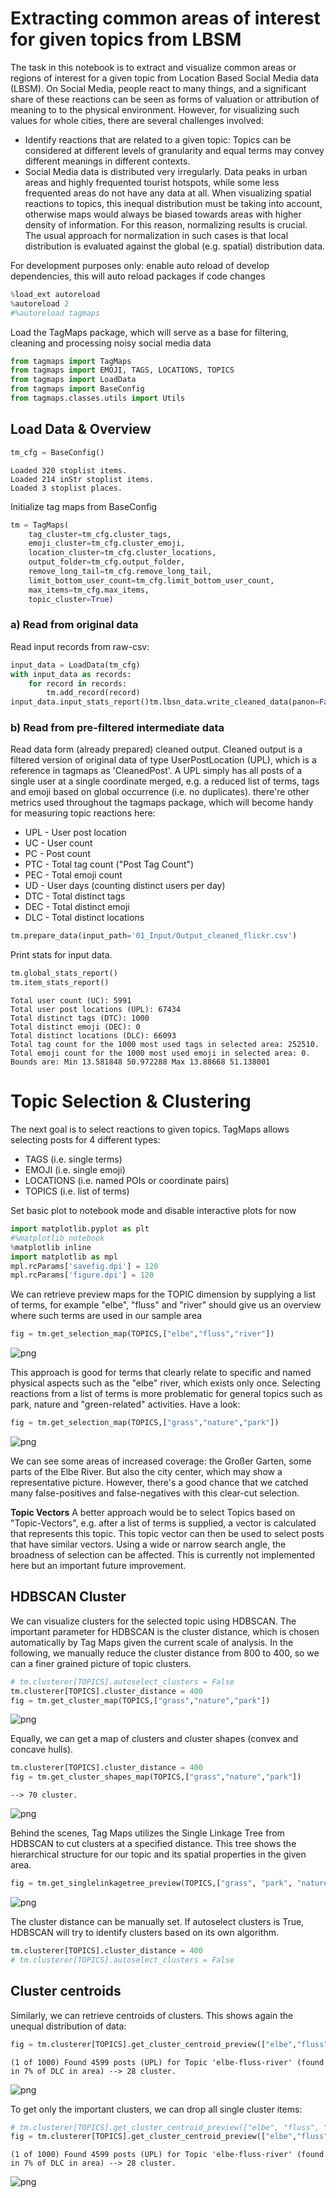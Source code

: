 # Extracting common areas of interest for given topics from LBSM

The task in this notebook is to extract and visualize common areas or regions of interest for a given topic from Location Based Social Media data (LBSM). On Social Media, people react to many things, and a significant share of these reactions can be seen as forms of valuation or attribution of meaning to to the physical environment. However, for visualizing such values for whole cities, there are several challenges involved:

* Identify reactions that are related to a given topic: Topics can be considered at different levels of granularity and equal terms may convey different meanings in different contexts.
* Social Media data is distributed very irregularly. Data peaks in urban areas and highly frequented tourist hotspots, while some less frequented areas do not have any data at all. When visualizing spatial reactions to topics, this inequal distribution must be taking into account, otherwise maps would always be biased towards areas with higher density of information. For this reason, normalizing results is crucial. The usual approach for normalization in such cases is that local distribution is evaluated against the global (e.g. spatial) distribution data.

For development purposes only: enable auto reload of develop dependencies,
this will auto reload packages if code changes


```python
%load_ext autoreload
%autoreload 2
#%autoreload tagmaps
```

Load the TagMaps package, which will serve as a base for filtering, cleaning and processing noisy social media data


```python
from tagmaps import TagMaps
from tagmaps import EMOJI, TAGS, LOCATIONS, TOPICS
from tagmaps import LoadData
from tagmaps import BaseConfig
from tagmaps.classes.utils import Utils
```

## Load Data & Overview


```python
tm_cfg = BaseConfig()
```

    Loaded 320 stoplist items.
    Loaded 214 inStr stoplist items.
    Loaded 3 stoplist places.


Initialize tag maps from BaseConfig


```python
tm = TagMaps(
    tag_cluster=tm_cfg.cluster_tags,
    emoji_cluster=tm_cfg.cluster_emoji,
    location_cluster=tm_cfg.cluster_locations,
    output_folder=tm_cfg.output_folder,
    remove_long_tail=tm_cfg.remove_long_tail,
    limit_bottom_user_count=tm_cfg.limit_bottom_user_count,
    max_items=tm_cfg.max_items,
    topic_cluster=True)
```

### a) Read from original data

Read input records from raw-csv:

```python
input_data = LoadData(tm_cfg)
with input_data as records:
    for record in records:
        tm.add_record(record)
input_data.input_stats_report()tm.lbsn_data.write_cleaned_data(panon=False)
```

### b) Read from pre-filtered intermediate data

Read data form (already prepared) cleaned output. Cleaned output is a filtered version of original data of type UserPostLocation (UPL), which is a reference in tagmaps as 'CleanedPost'. A UPL simply has all posts of a single user at a single coordinate merged, e.g. a reduced list of terms, tags and emoji based on global occurrence (i.e. no duplicates).
there're other metrics used throughout the tagmaps package, which will become handy for measuring topic reactions here:

- UPL - User post location
- UC - User count
- PC - Post count
- PTC - Total tag count ("Post Tag Count")
- PEC - Total emoji count
- UD - User days (counting distinct users per day)
- DTC - Total distinct tags
- DEC - Total distinct emoji
- DLC - Total distinct locations



```python
tm.prepare_data(input_path='01_Input/Output_cleaned_flickr.csv')
```

Print stats for input data.


```python
tm.global_stats_report()
tm.item_stats_report()
```

    Total user count (UC): 5991
    Total user post locations (UPL): 67434
    Total distinct tags (DTC): 1000
    Total distinct emoji (DEC): 0
    Total distinct locations (DLC): 66093
    Total tag count for the 1000 most used tags in selected area: 252510.
    Total emoji count for the 1000 most used emoji in selected area: 0.
    Bounds are: Min 13.581848 50.972288 Max 13.88668 51.138001


# Topic Selection & Clustering

The next goal is to select reactions to given topics. TagMaps allows selecting posts for 4 different types:
- TAGS (i.e. single terms)
- EMOJI (i.e. single emoji)
- LOCATIONS (i.e. named POIs or coordinate pairs)
- TOPICS (i.e. list of terms)

Set basic plot to notebook mode and disable interactive plots for now


```python
import matplotlib.pyplot as plt
#%matplotlib notebook
%matplotlib inline
import matplotlib as mpl
mpl.rcParams['savefig.dpi'] = 120
mpl.rcParams['figure.dpi'] = 120
```

We can retrieve preview maps for the TOPIC dimension by supplying a list of terms, for example "elbe", "fluss" and "river" should give us an overview where such terms are used in our sample area


```python
fig = tm.get_selection_map(TOPICS,["elbe","fluss","river"])
```


![png](../img/preview-topic-map.png)


This approach is good for terms that clearly relate to specific and named physical aspects such as the "elbe" river, which exists only once.
Selecting reactions from a list of terms is more problematic for general topics such as park, nature and "green-related" activities.
Have a look:


```python
fig = tm.get_selection_map(TOPICS,["grass","nature","park"])
```


![png](../img/topic-selection-map.png)


We can see some areas of increased coverage: the Großer Garten, some parts of the Elbe River. But also the city center, which may show a representative picture. However, there's a good chance that we catched many false-positives and false-negatives with this clear-cut selection.

**Topic Vectors**
A better approach would be to select Topics based on "Topic-Vectors", e.g. after a list of terms is supplied, a vector is calculated that represents this topic. This topic vector can then be used to select posts that have similar vectors. Using a wide or narrow search angle, the broadness of selection can be affected. This is currently not implemented here but an important future improvement.

## HDBSCAN Cluster

We can visualize clusters for the selected topic using HDBSCAN. The important parameter for HDBSCAN is the cluster distance, which is chosen automatically by Tag Maps given the current scale of analysis. In the following, we manually reduce the cluster distance from 800 to 400, so we can a finer grained picture of topic clusters.


```python
# tm.clusterer[TOPICS].autoselect_clusters = False
tm.clusterer[TOPICS].cluster_distance = 400
fig = tm.get_cluster_map(TOPICS,["grass","nature","park"])
```


![png](../img/hdbscan-cluster-map.png)


Equally, we can get a map of clusters and cluster shapes (convex and concave hulls).


```python
tm.clusterer[TOPICS].cluster_distance = 400
fig = tm.get_cluster_shapes_map(TOPICS,["grass","nature","park"])
```

    --> 70 cluster.



![png](../img/topic-cluster-shapes.png)


Behind the scenes, Tag Maps utilizes the Single Linkage Tree from HDBSCAN to cut clusters at a specified distance. This tree shows the hierarchical structure for our topic and its spatial properties in the given area.


```python
fig = tm.get_singlelinkagetree_preview(TOPICS,["grass", "park", "nature"])
```


![png](../img/single-linkage-tree.png)


The cluster distance can be manually set. If autoselect clusters is True, HDBSCAN will try to identify clusters based on its own algorithm.


```python
tm.clusterer[TOPICS].cluster_distance = 400
# tm.clusterer[TOPICS].autoselect_clusters = False
```

## Cluster centroids

Similarly, we can retrieve centroids of clusters. This shows again the unequal distribution of data:


```python
fig = tm.clusterer[TOPICS].get_cluster_centroid_preview(["elbe","fluss","river"])
```

    (1 of 1000) Found 4599 posts (UPL) for Topic 'elbe-fluss-river' (found in 7% of DLC in area) --> 28 cluster.



![png](../img/cluster-centroids-map.png)


To get only the important clusters, we can drop all single cluster items:


```python
# tm.clusterer[TOPICS].get_cluster_centroid_preview(["elbe", "fluss", "river"])
fig = tm.clusterer[TOPICS].get_cluster_centroid_preview(["elbe","fluss","river"], single_clusters=False)
```

    (1 of 1000) Found 4599 posts (UPL) for Topic 'elbe-fluss-river' (found in 7% of DLC in area) --> 28 cluster.



![png](../img/cluster-centroids-filtered-map.png)